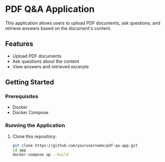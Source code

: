 # PDF Q&A Application

This application allows users to upload PDF documents, ask questions, and retrieve answers based on the document's content.

## Features
- Upload PDF documents
- Ask questions about the content
- View answers and retrieved excerpts

## Getting Started

### Prerequisites
- Docker
- Docker Compose

### Running the Application

1. Clone this repository:
   ```bash
   git clone https://github.com/yourusername/pdf-qa-app.git
   cd app
   docker-compose up --build
